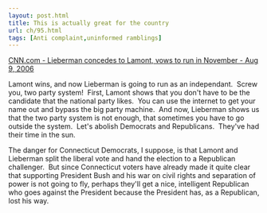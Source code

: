 ```yaml
---
layout: post.html
title: This is actually great for the country
url: ch/95.html
tags: [Anti complaint,uninformed ramblings]
---
```

[CNN.com - Lieberman concedes to Lamont, vows to run in November - Aug 9, 2006](http://www.cnn.com/2006/POLITICS/08/08/democratic.primaries/index.html)

Lamont wins, and now Lieberman is going to run as an independant.  Screw you, two party system!  First, Lamont shows that you don't have to be the candidate that the national party likes.  You can use the internet to get your name out and bypass the big party machine.  And now, Lieberman shows us that the two party system is not enough, that sometimes you have to go outside the system.  Let's abolish Democrats and Republicans.  They've had their time in the sun.

The danger for Connecticut Democrats, I suppose, is that Lamont and Lieberman split the liberal vote and hand the election to a Republican challenger.  But since Connecticut voters have already made it quite clear that supporting President Bush and his war on civil rights and separation of power is not going to fly, perhaps they'll get a nice, intelligent Republican who goes against the President because the President has, as a Republican, lost his way.
